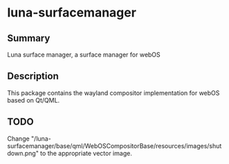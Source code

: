 luna-surfacemanager
===================

Summary
-------
Luna surface manager, a surface manager for webOS

Description
-----------
This package contains the wayland compositor implementation for webOS based on Qt/QML.

TODO
----
Change "/luna-surfacemanager/base/qml/WebOSCompositorBase/resources/images/shutdown.png" to the appropriate vector image.
